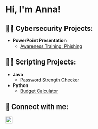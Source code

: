 <h1>Hi, I'm Anna! 

<h2>👨‍💻 Cybersecurity Projects:</h2>


- <b>PowerPoint Presentation</b>
  - [Awareness Training: Phishing](https://github.com/anna-mnich/Awareness-Training-Phishing.git)
 

<h2>👨‍💻 Scripting Projects:</h2>

- <b>Java</b>
  - [Password Strength Checker](https://github.com/anna-mnich/Password-Strength-Checker.git)
- <b>Python</b>
  - [Budget Calculator](https://github.com/anna-mnich/Budget-Calculator.git) 




<h2> 🤳 Connect with me:</h2>


[<img align="left" alt="AnnaMnich | LinkedIn" width="22px" src="https://cdn.jsdelivr.net/npm/simple-icons@v3/icons/linkedin.svg" />][linkedin]


[linkedin]: https://www.linkedin.com/in/anna-m-36951920  

<!--
**anna-mnich/Anna-mnich** is a ✨ _special_ ✨ repository because its `README.md` (this file) appears on your GitHub profile.

Here are some ideas to get you started:

- 🔭 I’m currently working on ...
- 🌱 I’m currently learning ...
- 👯 I’m looking to collaborate on ...
- 🤔 I’m looking for help with ...
- 💬 Ask me about ...
- 📫 How to reach me: ...
- 😄 Pronouns: ...
- ⚡ Fun fact: ...
-->
